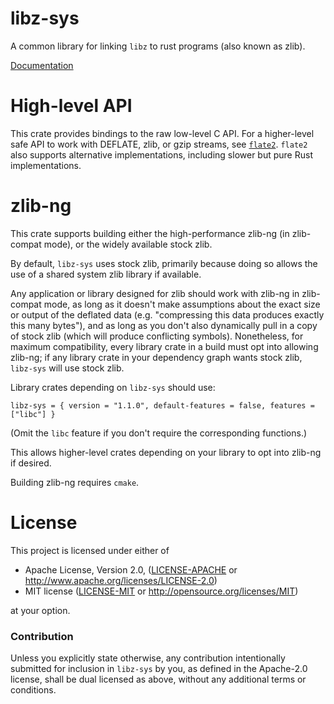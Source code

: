 # libz-sys

A common library for linking `libz` to rust programs (also known as zlib).

[Documentation](https://docs.rs/libz-sys)

# High-level API

This crate provides bindings to the raw low-level C API. For a higher-level
safe API to work with DEFLATE, zlib, or gzip streams, see
[`flate2`](https://docs.rs/flate2). `flate2` also supports alternative
implementations, including slower but pure Rust implementations.

# zlib-ng

This crate supports building either the high-performance zlib-ng (in
zlib-compat mode), or the widely available stock zlib.

By default, `libz-sys` uses stock zlib, primarily because doing so allows the
use of a shared system zlib library if available.

Any application or library designed for zlib should work with zlib-ng in
zlib-compat mode, as long as it doesn't make assumptions about the exact size
or output of the deflated data (e.g. "compressing this data produces exactly
this many bytes"), and as long as you don't also dynamically pull in a copy of
stock zlib (which will produce conflicting symbols). Nonetheless, for maximum
compatibility, every library crate in a build must opt into allowing zlib-ng;
if any library crate in your dependency graph wants stock zlib, `libz-sys` will
use stock zlib.

Library crates depending on `libz-sys` should use:
```
libz-sys = { version = "1.1.0", default-features = false, features = ["libc"] }
```
(Omit the `libc` feature if you don't require the corresponding functions.)

This allows higher-level crates depending on your library to opt into zlib-ng
if desired.

Building zlib-ng requires `cmake`.

# License

This project is licensed under either of

 * Apache License, Version 2.0, ([LICENSE-APACHE](LICENSE-APACHE) or
   http://www.apache.org/licenses/LICENSE-2.0)
 * MIT license ([LICENSE-MIT](LICENSE-MIT) or
   http://opensource.org/licenses/MIT)

at your option.

### Contribution

Unless you explicitly state otherwise, any contribution intentionally submitted
for inclusion in `libz-sys` by you, as defined in the Apache-2.0 license, shall be
dual licensed as above, without any additional terms or conditions.
